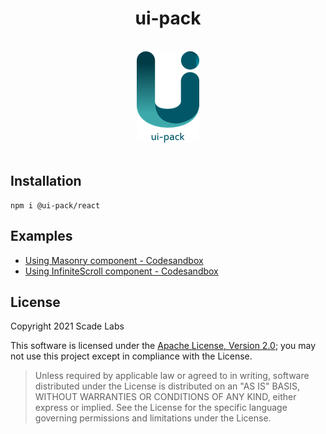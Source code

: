 <div align="center">

<h1>ui-pack</h1>
<br>
<img src="./src/assets/ui-pack.png" alt="ui-pack logo" width="100" height="146">
<br><br>
</div>

## Installation
```
npm i @ui-pack/react
```

## Examples
- [Using Masonry component - Codesandbox](#)
- [Using InfiniteScroll component - Codesandbox](#)

## License
Copyright 2021 Scade Labs

This software is licensed under the [Apache License, Version 2.0](https://github.com/ui-pack/react/tree/main/LICENSE); you may not use this project except in compliance with the License.

> Unless required by applicable law or agreed to in writing, software distributed under the License is distributed on an "AS IS" BASIS, WITHOUT WARRANTIES OR CONDITIONS OF ANY KIND, either express or implied. See the License for the specific language governing permissions and limitations under the License.
